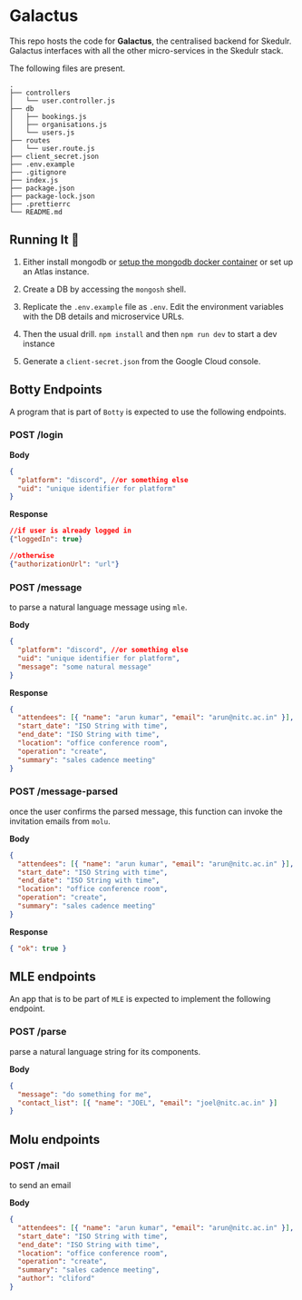 # Galactus

This repo hosts the code for **Galactus**, the centralised backend for Skedulr. Galactus interfaces with all the other micro-services in the Skedulr stack.

The following files are present.

```
.
├── controllers
│   └── user.controller.js
├── db
│   ├── bookings.js
│   ├── organisations.js
│   └── users.js
├── routes
│   └── user.route.js
├── client_secret.json
├── .env.example
├── .gitignore
├── index.js
├── package.json
├── package-lock.json
├── .prettierrc
└── README.md
```

## Running It 🏃

1. Either install mongodb or [setup the mongodb docker container](https://hevodata.com/learn/docker-postgresql/) or set up an Atlas instance.

2. Create a DB by accessing the `mongosh` shell.

3. Replicate the `.env.example` file as `.env`. Edit the environment variables with the DB details and microservice URLs.

4. Then the usual drill. `npm install` and then `npm run dev` to start a dev instance

5. Generate a `client-secret.json` from the Google Cloud console.

## Botty Endpoints

A program that is part of `Botty` is expected to use the following endpoints.

### POST /login

**Body**

```json
{
  "platform": "discord", //or something else
  "uid": "unique identifier for platform"
}
```

**Response**

```json
//if user is already logged in
{"loggedIn": true}

//otherwise
{"authorizationUrl": "url"}
```

### POST /message

to parse a natural language message using `mle`.

**Body**

```json
{
  "platform": "discord", //or something else
  "uid": "unique identifier for platform",
  "message": "some natural message"
}
```

**Response**

```json
{
  "attendees": [{ "name": "arun kumar", "email": "arun@nitc.ac.in" }],
  "start_date": "ISO String with time",
  "end_date": "ISO String with time",
  "location": "office conference room",
  "operation": "create",
  "summary": "sales cadence meeting"
}
```

### POST /message-parsed

once the user confirms the parsed message, this function can invoke the invitation emails from `molu`.

**Body**

```json
{
  "attendees": [{ "name": "arun kumar", "email": "arun@nitc.ac.in" }],
  "start_date": "ISO String with time",
  "end_date": "ISO String with time",
  "location": "office conference room",
  "operation": "create",
  "summary": "sales cadence meeting"
}
```

**Response**

```json
{ "ok": true }
```

## MLE endpoints

An app that is to be part of `MLE` is expected to implement the following endpoint.

### POST /parse

parse a natural language string for its components.

**Body**

```json
{
  "message": "do something for me",
  "contact_list": [{ "name": "JOEL", "email": "joel@nitc.ac.in" }]
}
```

## Molu endpoints

### POST /mail

to send an email

**Body**

```json
{
  "attendees": [{ "name": "arun kumar", "email": "arun@nitc.ac.in" }],
  "start_date": "ISO String with time",
  "end_date": "ISO String with time",
  "location": "office conference room",
  "operation": "create",
  "summary": "sales cadence meeting",
  "author": "cliford"
}
```
